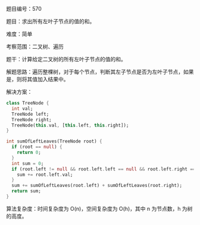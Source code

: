 题目编号：570

题目：求出所有左叶子节点的值的和。

难度：简单

考察范围：二叉树、遍历

题干：计算给定二叉树的所有左叶子节点的值的和。

解题思路：遍历整棵树，对于每个节点，判断其左子节点是否为左叶子节点，如果是，则将其值加入结果中。

解决方案：

```dart
class TreeNode {
  int val;
  TreeNode left;
  TreeNode right;
  TreeNode(this.val, [this.left, this.right]);
}

int sumOfLeftLeaves(TreeNode root) {
  if (root == null) {
    return 0;
  }
  int sum = 0;
  if (root.left != null && root.left.left == null && root.left.right == null) {
    sum += root.left.val;
  }
  sum += sumOfLeftLeaves(root.left) + sumOfLeftLeaves(root.right);
  return sum;
}
```

算法复杂度：时间复杂度为 O(n)，空间复杂度为 O(h)，其中 n 为节点数，h 为树的高度。